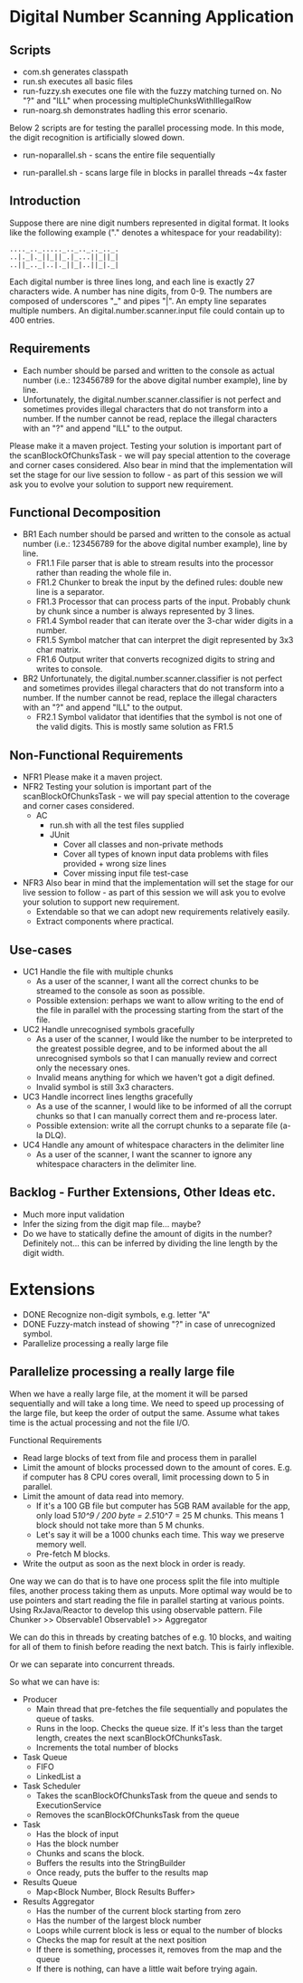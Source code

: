 # Digital Number Scanning Application

## Scripts
* com.sh generates classpath
* run.sh executes all basic files
* run-fuzzy.sh executes one file with the fuzzy matching turned on. No "?" and "ILL" when processing multipleChunksWithIllegalRow
* run-noarg.sh demonstrates hadling this error scenario.

Below 2 scripts are for testing the parallel processing mode. In this mode, the digit recognition is artificially slowed down.
* run-noparallel.sh - scans the entire file sequentially

* run-parallel.sh - scans large file in blocks in parallel threads ~4x faster

## Introduction
Suppose there are nine digit numbers represented in digital format.
It looks like the following example ("." denotes a whitespace for your readability):

```text
...._.._....._.._.._.._.._.
..|._|._||_||_.|_...||_||_|
..||_.._|..|._||_|..||_|._|
```

Each digital number is three lines long, and each line is exactly 27 characters wide.
A number has nine digits, from 0-9.
The numbers are composed of underscores "_" and pipes "|".
An empty line separates multiple numbers.
An digital.number.scanner.input file could contain up to 400 entries.

## Requirements
* Each number should be parsed and written to the console as actual number (i.e.: 123456789 for the above digital number example), line by line.
* Unfortunately, the digital.number.scanner.classifier is not perfect and sometimes provides illegal characters that do not transform into a number.
If the number cannot be read, replace the illegal characters with an "?" and append "ILL" to the output.

Please make it a maven project. Testing your solution is important part of the scanBlockOfChunksTask - we will pay special attention to the coverage and corner cases considered.
Also bear in mind that the implementation will set the stage for our live session to follow - as part of this session we will ask you to evolve your solution to support new requirement.

## Functional Decomposition
* BR1 Each number should be parsed and written to the console as actual number (i.e.: 123456789 for the above digital number example), line by line.
  * FR1.1 File parser that is able to stream results into the processor rather than reading the whole file in.
  * FR1.2 Chunker to break the input by the defined rules: double new line is a separator.
  * FR1.3 Processor that can process parts of the input. Probably chunk by chunk since a number is always represented by 3 lines.
  * FR1.4 Symbol reader that can iterate over the 3-char wider digits in a number.
  * FR1.5 Symbol matcher that can interpret the digit represented by 3x3 char matrix.
  * FR1.6 Output writer that converts recognized digits to string and writes to console.
* BR2 Unfortunately, the digital.number.scanner.classifier is not perfect and sometimes provides illegal characters that do not transform into a number.
If the number cannot be read, replace the illegal characters with an "?" and append "ILL" to the output.
  * FR2.1 Symbol validator that identifies that the symbol is not one of the valid digits. This is mostly same solution as FR1.5

## Non-Functional Requirements
* NFR1 Please make it a maven project. 
* NFR2 Testing your solution is important part of the scanBlockOfChunksTask - we will pay special attention to the coverage and corner cases considered.
  * AC 
    * run.sh with all the test files supplied
    * JUnit
      * Cover all classes and non-private methods
      * Cover all types of known input data problems with files provided + wrong size lines
      * Cover missing input file test-case
* NFR3 Also bear in mind that the implementation will set the stage for our live session to follow - as part of this session we will ask you to evolve your solution to support new requirement.
  * Extendable so that we can adopt new requirements relatively easily.
  * Extract components where practical.

## Use-cases
* UC1 Handle the file with multiple chunks
  * As a user of the scanner, I want all the correct chunks to be streamed to the console as soon as possible.
  * Possible extension: perhaps we want to allow writing to the end of the file in parallel with the processing starting from the start of the file.
* UC2 Handle unrecognised symbols gracefully
  * As a user of the scanner, I would like the number to be interpreted to the greatest possible degree, and to be informed about the all unrecognised symbols so that I can manually review and correct only the necessary ones. 
  * Invalid means anything for which we haven't got a digit defined.
  * Invalid symbol is still 3x3 characters.
* UC3 Handle incorrect lines lengths gracefully
  * As a use of the scanner, I would like to be informed of all the corrupt chunks so that I can manually correct them and re-process later.
  * Possible extension: write all the corrupt chunks to a separate file (a-la DLQ).
* UC4 Handle any amount of whitespace characters in the delimiter line
  * As a user of the scanner, I want the scanner to ignore any whitespace characters in the delimiter line.
  
## Backlog - Further Extensions, Other Ideas etc.
* Much more input validation
* Infer the sizing from the digit map file... maybe?
* Do we have to statically define the amount of digits in the number? Definitely not... this can be inferred by dividing the line length by the digit width.

# Extensions
* DONE Recognize non-digit symbols, e.g. letter "A"
* DONE Fuzzy-match instead of showing "?" in case of unrecognized symbol.
* Parallelize processing a really large file

## Parallelize processing a really large file
When we have a really large file, at the moment it will be parsed sequentially and will take a long time. 
We need to speed up processing of the large file, but keep the order of output the same.
Assume what takes time is the actual processing and not the file I/O.

Functional Requirements
* Read large blocks of text from file and process them in parallel
* Limit the amount of blocks processed down to the amount of cores. E.g. if computer has 8 CPU cores overall, limit processing down to 5 in parallel.
* Limit the amount of data read into memory. 
  * If it's a 100 GB file but computer has 5GB RAM available for the app, only load 5*10^9 / 200 byte = 2.5*10^7 = 25 M chunks. This means 1 block should not take more than 5 M chunks.
  * Let's say it will be a 1000 chunks each time. This way we preserve memory well.
  * Pre-fetch M blocks.
* Write the output as soon as the next block in order is ready.

One way we can do that is to have one process split the file into multiple files, another process taking them as unputs.
More optimal way would be to use pointers and start reading the file in parallel starting at various points.
Using RxJava/Reactor to develop this using observable pattern.
File Chunker >> Observable1
Observable1 >> Aggregator

We can do this in threads by creating batches of e.g. 10 blocks, and waiting for all of them to finish before reading the next batch. This is fairly inflexible.

Or we can separate into concurrent threads.

So what we can have is:
* Producer
  * Main thread that pre-fetches the file sequentially and populates the queue of tasks.
  * Runs in the loop. Checks the queue size. If it's less than the target length, creates the next scanBlockOfChunksTask.
  * Increments the total number of blocks
* Task Queue
  * FIFO
  * LinkedList a 
* Task Scheduler
  * Takes the scanBlockOfChunksTask from the queue and sends to ExecutionService
  * Removes the scanBlockOfChunksTask from the queue
* Task
  * Has the block of input
  * Has the block number
  * Chunks and scans the block.
  * Buffers the results into the StringBuilder
  * Once ready, puts the buffer to the results map
* Results Queue
  * Map<Block Number, Block Results Buffer>
* Results Aggregator
  * Has the number of the current block starting from zero
  * Has the number of the largest block number
  * Loops while current block is less or equal to the number of blocks
  * Checks the map for result at the next position
  * If there is something, processes it, removes from the map and the queue
  * If there is nothing, can have a little wait before trying again.
  



